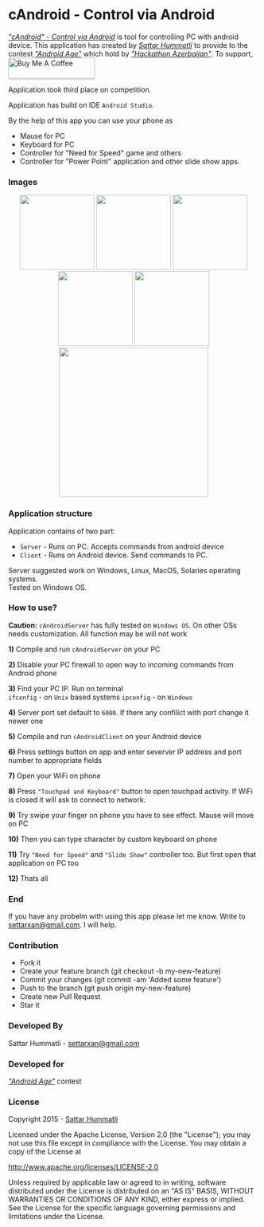 # cAndroid - Control via Android

[*"cAndroid" - Control via Android*](https://github.com/hummatli/cAndroid) is tool for controlling PC with android device.
This application has created by [*Sattar Hummatli*](https://www.linkedin.com/in/hummatli) to provide to the contest [*"Android Age"*](http://androidage.hackathonazerbaijan.org) which hold by [*"Hackathon Azerbaijan"*](http://hackathonazerbaijan.org). To support, <a href="https://www.buymeacoffee.com/hummatli" target="_blank"><img src="https://www.buymeacoffee.com/assets/img/custom_images/orange_img.png" alt="Buy Me A Coffee" style="height: 41px !important;width: 174px !important;box-shadow: 0px 3px 2px 0px rgba(190, 190, 190, 0.5) !important;-webkit-box-shadow: 0px 3px 2px 0px rgba(190, 190, 190, 0.5) !important;" ></a>

Application took third place on competition.

Application has build on IDE `Android Studio`.

By the help of this app you can use your phone as  
* Mause for PC  
* Keyboard for PC  
* Controller for "Need for Speed" game and others  
* Controller for "Power Point" application and other slide show apps.

### Images
<p align="center">
<img src="https://raw.githubusercontent.com/hummatli/cAndroid/master/imgs/screenshots/act_main.png" width="150px"/>
<img src="https://raw.githubusercontent.com/hummatli/cAndroid/master/imgs/screenshots/act_touchpad_keyboard.png" width="150px"/>
<img src="https://raw.githubusercontent.com/hummatli/cAndroid/master/imgs/screenshots/act_settings.png" width="150px"/>
<img src="https://raw.githubusercontent.com/hummatli/cAndroid/master/imgs/screenshots/act_about.png" width="150px"/>
<img src="https://raw.githubusercontent.com/hummatli/cAndroid/master/imgs/screenshots/act_slide_show.png" width="150px"/>  
<img src="https://raw.githubusercontent.com/hummatli/cAndroid/master/imgs/screenshots/act_need_for_speed.png" width="300px"/>
</p>

### Application structure
Application contains of two part: 
* `Server` - Runs on PC. Accepts commands from android device
* `Client` - Runs on Android device. Send commands to PC.

Server suggested work on Windows, Linux, MacOS, Solaries operating systems.  
Tested on Windows OS.
  
### How to use?
**Caution:** `cAndroidServer` has fully tested on `Windows OS`. On other OSs needs customization. All function may be will not work

**1)** Compile and run `cAndroidServer` on your PC

**2)** Disable your PC firewall to open way to incoming commands from Android phone

**3)** Find your PC IP. Run on terminal  
`ifconfig` - on `Unix` based systems
`ipconfig` - on `Windows`

**4)** Server port set default to `6000`. If there any confilict with port change it newer one

**5)** Compile and run `cAndroidClient` on your Android device

**6)** Press settings button on app and enter severver IP address and port number to appropriate fields

**7)** Open your WiFi on phone

**8)** Press `"Touchpad and Keyboard"` button to open touchpad activity. If WiFi is closed it will ask to connect to network.

**9)** Try swipe your finger on phone you have to see effect. Mause will move on PC

**10)** Then you can type character by custom keyboard on phone

**11)** Try `"Need for Speed"` and `"Slide Show"` controller too. But first open that application on PC too

**12)** Thats all

### End
If you have any probelm with using this app please let me know. Write to settarxan@gmail.com. I will help.

### Contribution
* Fork it
* Create your feature branch (git checkout -b my-new-feature)
* Commit your changes (git commit -am 'Added some feature')
* Push to the branch (git push origin my-new-feature)
* Create new Pull Request
* Star it

### Developed By
Sattar Hummatli - settarxan@gmail.com

### Developed for
[*"Android Age"*](http://androidage.hackathonazerbaijan.org) contest

### License
Copyright 2015  - <a href="https://www.linkedin.com/in/hummatli">Sattar Hummatli</a>   

Licensed under the Apache License, Version 2.0 (the "License");
you may not use this file except in compliance with the License.
You may obtain a copy of the License at

   http://www.apache.org/licenses/LICENSE-2.0

Unless required by applicable law or agreed to in writing, software
distributed under the License is distributed on an "AS IS" BASIS,
WITHOUT WARRANTIES OR CONDITIONS OF ANY KIND, either express or implied.
See the License for the specific language governing permissions and
limitations under the License.
